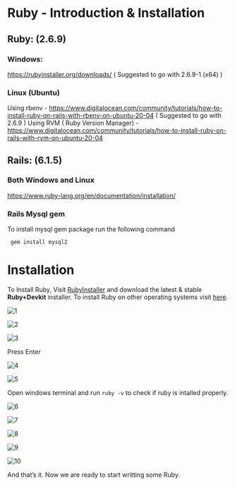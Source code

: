# Ruby - Introduction & Installation

## Ruby: (2.6.9)
### Windows:
https://rubyinstaller.org/downloads/ ( Suggested to go with 2.6.9-1 (x64) )
### Linux (Ubuntu)
Using rbenv -  https://www.digitalocean.com/community/tutorials/how-to-install-ruby-on-rails-with-rbenv-on-ubuntu-20-04 ( Suggested to go with 2.6.9 )
Using RVM ( Ruby Version Manager) - https://www.digitalocean.com/community/tutorials/how-to-install-ruby-on-rails-with-rvm-on-ubuntu-20-04


## Rails: (6.1.5)
### Both Windows and Linux
https://www.ruby-lang.org/en/documentation/installation/

### Rails Mysql gem
To install mysql gem package run the following command

``` gem install mysql2```

# Installation

To Install Ruby, Visit [RubyInstaller](https://rubyinstaller.org/downloads/) and download the latest & stable **Ruby+Devkit** installer. To install Ruby on other operating systems visit [here](https://www.ruby-lang.org/en/documentation/installation/#:~:text=Here%20are%20available%20installation%20methods).

![1](https://user-images.githubusercontent.com/98386787/170936193-a9699665-a044-4a7b-b5a2-855c5f176492.png)

![2](https://user-images.githubusercontent.com/98386787/170936335-8ddda80a-620a-455d-bb27-c36159ac8398.png)

![3](https://user-images.githubusercontent.com/98386787/170936408-9fb7cd9d-40da-45f4-a4f6-607eb5ffa6cd.png)

Press Enter

![4](https://user-images.githubusercontent.com/98386787/170936438-79ce4218-44eb-4ad1-8a2e-a0ee5aea5987.png)

![5](https://user-images.githubusercontent.com/98386787/170936454-cf90701e-360d-4c06-91e3-9e6cb2f09963.png)

Open windows terminal and run `ruby -v` to check if ruby is intalled properly.

![6](https://user-images.githubusercontent.com/98386787/170936489-1539aa1a-a975-4577-be1e-a209c55268fb.png)

![7](https://user-images.githubusercontent.com/98386787/170936502-4d458b41-5e5a-454b-9664-56c0c566477f.png)

![8](https://user-images.githubusercontent.com/98386787/170936530-06133335-3cd0-4c99-abdc-bceb2429244c.png)

![9](https://user-images.githubusercontent.com/98386787/170936556-728e36a2-214f-497a-8a61-e69dd5369f23.png)

![10](https://user-images.githubusercontent.com/98386787/170936576-fc846cbf-8748-4063-9464-baa6f8fb628f.png)

And that’s it. Now we are ready to start writting some Ruby.
